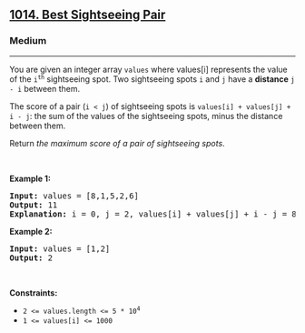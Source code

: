 <h2><a href="https://leetcode.com/problems/best-sightseeing-pair/">1014. Best Sightseeing Pair</a></h2><h3>Medium</h3><hr><div style="user-select: auto;"><p style="user-select: auto;">You are given an integer array <code style="user-select: auto;">values</code> where values[i] represents the value of the <code style="user-select: auto;">i<sup style="user-select: auto;">th</sup></code> sightseeing spot. Two sightseeing spots <code style="user-select: auto;">i</code> and <code style="user-select: auto;">j</code> have a <strong style="user-select: auto;">distance</strong> <code style="user-select: auto;">j - i</code> between them.</p>

<p style="user-select: auto;">The score of a pair (<code style="user-select: auto;">i &lt; j</code>) of sightseeing spots is <code style="user-select: auto;">values[i] + values[j] + i - j</code>: the sum of the values of the sightseeing spots, minus the distance between them.</p>

<p style="user-select: auto;">Return <em style="user-select: auto;">the maximum score of a pair of sightseeing spots</em>.</p>

<p style="user-select: auto;">&nbsp;</p>
<p style="user-select: auto;"><strong style="user-select: auto;">Example 1:</strong></p>

<pre style="user-select: auto;"><strong style="user-select: auto;">Input:</strong> values = [8,1,5,2,6]
<strong style="user-select: auto;">Output:</strong> 11
<strong style="user-select: auto;">Explanation:</strong> i = 0, j = 2, values[i] + values[j] + i - j = 8 + 5 + 0 - 2 = 11
</pre>

<p style="user-select: auto;"><strong style="user-select: auto;">Example 2:</strong></p>

<pre style="user-select: auto;"><strong style="user-select: auto;">Input:</strong> values = [1,2]
<strong style="user-select: auto;">Output:</strong> 2
</pre>

<p style="user-select: auto;">&nbsp;</p>
<p style="user-select: auto;"><strong style="user-select: auto;">Constraints:</strong></p>

<ul style="user-select: auto;">
	<li style="user-select: auto;"><code style="user-select: auto;">2 &lt;= values.length &lt;= 5 * 10<sup style="user-select: auto;">4</sup></code></li>
	<li style="user-select: auto;"><code style="user-select: auto;">1 &lt;= values[i] &lt;= 1000</code></li>
</ul>
</div>